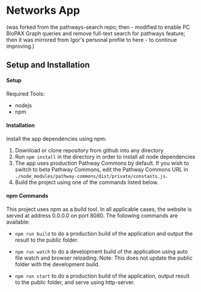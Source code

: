 # Networks App 
(was forked from the pathways-search repo; then - modified to enable PC BioPAX Graph queries and remove full-text search for pathways feature; then it was mirrored from Igor's personal profile to here - to continue improving.)

## Setup and Installation

#### Setup
Required Tools:
* nodejs
* npm

#### Installation
Install the app dependencies using npm:

1. Download or clone repository from github into any directory
2. Run ```npm install``` in the directory in order to install all node dependencies
3. The app uses production Pathway Commons by default. If you wish to switch to beta Pathway Commons, edit the Pathway Commons URL in `./node_modules/pathway-commons/dist/private/constants.js`.
4. Build the project using one of the commands listed below.


#### npm Commands
This project uses npm as a build tool. In all applicable cases, the website is served at address 0.0.0.0 on port 8080. The following commands are available:

* ```npm run build``` to do a production build of the application and output the result to the public folder.

* ```npm run watch``` to do a development build of the application using auto file watch and browser reloading. Note: This does not update the public folder with the development build.

* ```npm run start``` to do a production build of the application, output result to the public folder, and serve using http-server.
